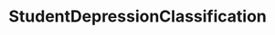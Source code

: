 # StudentDepressionClassification
[^1]:Here we have data of 2000 students in the following categories: depression (1 means depressed, 0 means not depressed), the number of friends, the number of Facebook friends, extraversion, neuroticism, stress, cortisol.
[^2]:The goal of this project is to predict whether a student is depressed based on the other 6 variables. In other words, depression is the target variable, and the other 6 are predictor variables.
[^3]:First, I ran a PCA on the predictors because based on the correlation matrix, many variables are collinear. The other reason is to reduce dimension. From analyzing the screeplot, I determined that there were 2 principal components (PC). From the loadings matrix, the first PC can be summarized as "challenges" (neuroticism, stress, cortisol). The second PC can be summarized as "support" (the number of friends, the number of Facebook friends). ![challengeVSsupport](https://user-images.githubusercontent.com/71715227/138627024-14cb7fdd-7217-40d7-9f81-f7407a324353.png)
[^4]:As we can see, there seem to be 4 clusters in the plot above. Although it is quite obvious, I used the Silhouette method to make it less arbitary. The method confirmed that there are 4 clusters, and then I plot the clusters:![cluster](https://user-images.githubusercontent.com/71715227/138627691-a8d5cea6-9d0e-49e2-a149-8e339eb97104.png)
